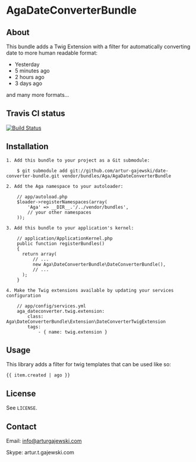 # AgaDateConverterBundle #

## About

This bundle adds a Twig Extension with a filter for automatically converting date to more human readable format:

- Yesterday
- 5 minutes ago
- 2 hours ago
- 3 days ago

and many more formats...

## Travis CI status

[![Build Status](https://secure.travis-ci.org/artur-gajewski/date-converter-bundle.png)](https://travis-ci.org/artur-gajewski/date-converter-bundle)

## Installation

    1. Add this bundle to your project as a Git submodule:

        $ git submodule add git://github.com/artur-gajewski/date-converter-bundle.git vendor/bundles/Aga/AgaDateConverterBundle

    2. Add the Aga namespace to your autoloader:

        // app/autoload.php
        $loader->registerNamespaces(array(
            'Aga' => __DIR__.'/../vendor/bundles',
            // your other namespaces
        ));

    3. Add this bundle to your application's kernel:

        // application/ApplicationKernel.php
        public function registerBundles()
        {
          return array(
              // ...
              new Aga\DateConverterBundle\DateConverterBundle(),
              // ...
          );
        }
        
    4. Make the Twig extensions available by updating your services configuration
    
    	// app/config/services.yml
    	aga_dateconverter.twig.extension:
			class: Aga\DateConverterBundle\Extension\DateConverterTwigExtension  
		 	tags:
				- { name: twig.extension }

## Usage

This library adds a filter for twig templates that can be used like so:

    {{ item.created | ago }}

## License

See `LICENSE`.

## Contact

Email: info@arturgajewski.com

Skype: artur.t.gajewski.com